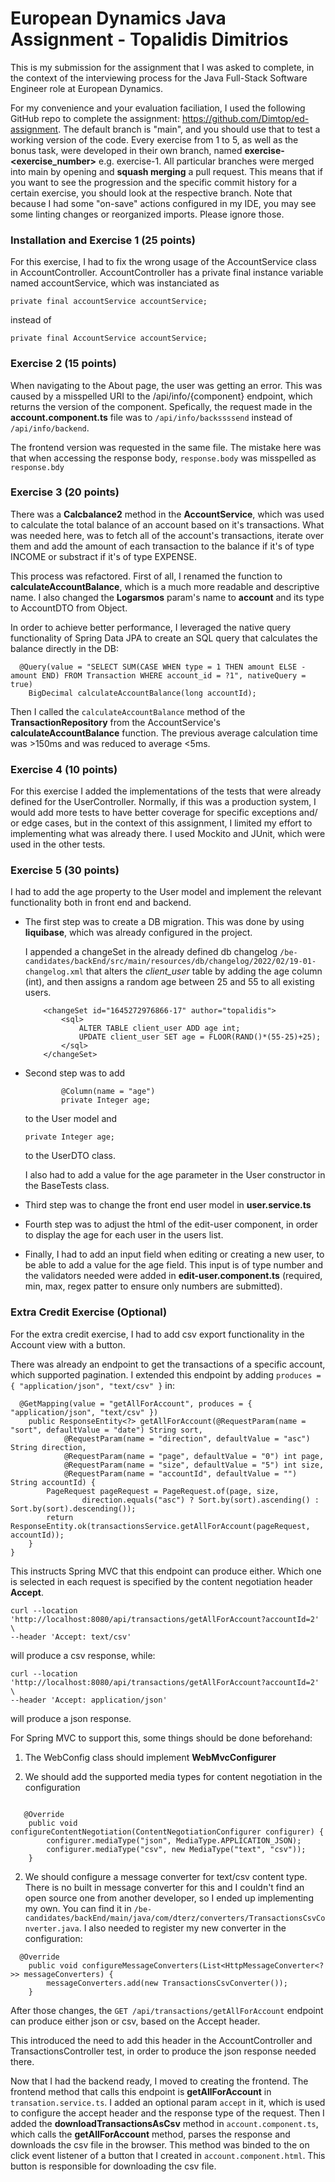 # European Dynamics Java Assignment - Topalidis Dimitrios

This is my submission for the assignment that I was asked to complete, in the context of the interviewing process for the Java Full-Stack Software Engineer role at
European Dynamics.

For my convenience and your evaluation faciliation, I used the following GitHub repo to complete the assignment: https://github.com/Dimtop/ed-assignment.
The default branch is "main", and you should use that to test a working version of the code.
Every exercise from 1 to 5, as well as the bonus task, were developed in their own branch, named **exercise-<exercise_number>** e.g. exercise-1.
All particular branches were merged into main by opening and **squash merging** a pull request. This means that if you want to see the progression and the specific commit history for a certain exercise, you should look at the respective branch. Note that because I had some "on-save" actions configured in my IDE, you may see some linting changes or reorganized imports. Please ignore those.

### Installation and Exercise 1 (25 points)

For this exercise, I had to fix the wrong usage of the AccountService class in AccountController. AccountController has a private final instance variable named accountService, which was instanciated as

```
private final accountService accountService;
```

instead of

```
private final AccountService accountService;
```

### Exercise 2 (15 points)

When navigating to the About page, the user was getting an error. This was caused by a misspelled URI to the /api/info/{component} endpoint, which returns the version of the component. Spefically, the request made in the **account.component.ts** file was to `/api/info/backssssend` instead of `/api/info/backend`.

The frontend version was requested in the same file. The mistake here was that when accessing the response body, `response.body` was misspelled as `response.bdy`

### Exercise 3 (20 points)

There was a **Calcbalance2** method in the **AccountService**, which was used to calculate the total balance of an account based on it's transactions. What was needed here, was to fetch all of the account's transactions, iterate over them and add the amount of each transaction to the balance if it's of type INCOME or substract if it's of type EXPENSE.

This process was refactored. First of all, I renamed the function to **calculateAccountBalance**, which is a much more readable and descriptive name. I also changed the **Logarsmos** param's name to **account** and its type to AccountDTO from Object.

In order to achieve better performance, I leveraged the native query functionality of Spring Data JPA to create an SQL query that calculates the balance directly in the DB:

```
  @Query(value = "SELECT SUM(CASE WHEN type = 1 THEN amount ELSE -amount END) FROM Transaction WHERE account_id = ?1", nativeQuery = true)
    BigDecimal calculateAccountBalance(long accountId);
```

Then I called the `calculateAccountBalance` method of the **TransactionRepository** from the AccountService's **calculateAccountBalance** function. The previous average calculation time was >150ms and was reduced to average <5ms.

### Exercise 4 (10 points)

For this exercise I added the implementations of the tests that were already defined for the UserController. Normally, if this was a production system, I would add more tests to have better coverage for specific exceptions and/ or edge cases, but in the context of this assignment, I limited my effort to implementing what was already there. I used Mockito and JUnit, which were used in the other tests.

### Exercise 5 (30 points)

I had to add the age property to the User model and implement the relevant functionality both in front end and backend.

- The first step was to create a DB migration. This was done by using **liquibase**, which was already configured in the project.

  I appended a changeSet in the already defined db changelog `/be-candidates/backEnd/src/main/resources/db/changelog/2022/02/19-01-changelog.xml` that alters the _client_user_ table by adding the age column (int), and then assigns a random age between 25 and 55 to all existing users.

  ```
      <changeSet id="1645272976866-17" author="topalidis">
          <sql>
              ALTER TABLE client_user ADD age int;
              UPDATE client_user SET age = FLOOR(RAND()*(55-25)+25);
          </sql>
      </changeSet>

  ```

- Second step was to add

  ```
          @Column(name = "age")
          private Integer age;
  ```

  to the User model and

  ```
  private Integer age;
  ```

  to the UserDTO class.

  I also had to add a value for the age parameter in the User constructor in the BaseTests class.

- Third step was to change the front end user model in **user.service.ts**

- Fourth step was to adjust the html of the edit-user component, in order to display the age for each user in the users list.

- Finally, I had to add an input field when editing or creating a new user, to be able to add a value for the age field. This input is of type number and the validators needed were added in **edit-user.component.ts** (required, min, max, regex patter to ensure only numbers are submitted).

### Extra Credit Exercise (Optional)

For the extra credit exercise, I had to add csv export functionality in the Account view with a button.

There was already an endpoint to get the transactions of a specific account, which supported pagination. I extended this endpoint by adding `produces = { "application/json", "text/csv" }` in:

```
  @GetMapping(value = "getAllForAccount", produces = { "application/json", "text/csv" })
    public ResponseEntity<?> getAllForAccount(@RequestParam(name = "sort", defaultValue = "date") String sort,
            @RequestParam(name = "direction", defaultValue = "asc") String direction,
            @RequestParam(name = "page", defaultValue = "0") int page,
            @RequestParam(name = "size", defaultValue = "5") int size,
            @RequestParam(name = "accountId", defaultValue = "") String accountId) {
        PageRequest pageRequest = PageRequest.of(page, size,
                direction.equals("asc") ? Sort.by(sort).ascending() : Sort.by(sort).descending());
        return ResponseEntity.ok(transactionsService.getAllForAccount(pageRequest, accountId));
    }
}
```

This instructs Spring MVC that this endpoint can produce either. Which one is selected in each request is specified by the content negotiation header **Accept**.

```
curl --location 'http://localhost:8080/api/transactions/getAllForAccount?accountId=2' \
--header 'Accept: text/csv'
```

will produce a csv response, while:

```
curl --location 'http://localhost:8080/api/transactions/getAllForAccount?accountId=2' \
--header 'Accept: application/json'
```

will produce a json response.

For Spring MVC to support this, some things should be done beforehand:

1. The WebConfig class should implement **WebMvcConfigurer**

2. We should add the supported media types for content negotiation in the configuration

```

   @Override
    public void configureContentNegotiation(ContentNegotiationConfigurer configurer) {
        configurer.mediaType("json", MediaType.APPLICATION_JSON);
        configurer.mediaType("csv", new MediaType("text", "csv"));
    }
```

2. We should configure a message converter for text/csv content type. There is no built in message converter for this and I couldn't find an open source one from another developer, so I ended up implementing my own. You can find it in `/be-candidates/backEnd/main/java/com/dterz/converters/TransactionsCsvConverter.java`. I also needed to register my new converter in the configuration:

```
  @Override
    public void configureMessageConverters(List<HttpMessageConverter<?>> messageConverters) {
        messageConverters.add(new TransactionsCsvConverter());
    }
```

After those changes, the `GET /api/transactions/getAllForAccount` endpoint can produce either json or csv, based on the Accept header.

This introduced the need to add this header in the AccountController and TransactionsController test, in order to produce the json response needed there.

Now that I had the backend ready, I moved to creating the frontend. The frontend method that calls this endpoint is **getAllForAccount** in `transation.service.ts`. I added an optional param `accept` in it, which is used to configure the accept header and the response type of the request.
Then I added the **downloadTransactionsAsCsv** method in `account.component.ts`, which calls the **getAllForAccount** method, parses the response and downloads the csv file in the browser. This method was binded to the on click event listener of a button that I created in `account.component.html`. This button is responsible for downloading the csv file.

